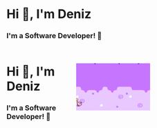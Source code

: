 <h1 align="left">Hi 👋, I'm Deniz</h1>
<h3 align="left">I'm a Software Developer! 🎉</h3>

<div style="display: flex; align-items: center; justify-content: space-between;">
  <div>
    <h1>Hi 👋, I'm Deniz</h1>
    <h3>I'm a Software Developer! 🎉</h3>
  </div>
  
  <div>
    <img src="Kirby.gif" alt="Masthead GIF" width="50%" style="max-width: 600px;" />
  </div>
</div>
